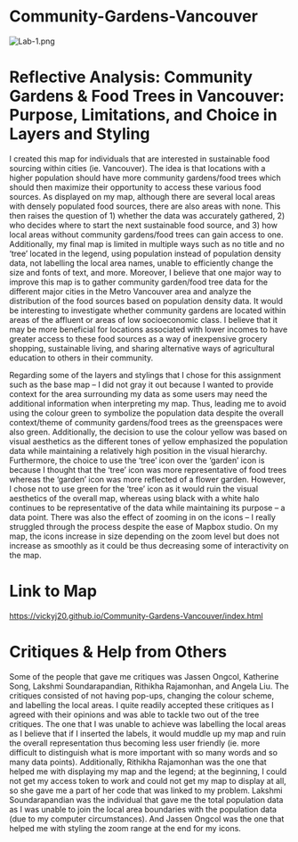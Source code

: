 # Community-Gardens-Vancouver
![Lab-1.png](https://github.com/UBC-GEOB472-Spring2020/VJiang-Lab1/blob/master/Lab-1.PNG "Screenshot")
# Reflective Analysis: Community Gardens & Food Trees in Vancouver: Purpose, Limitations, and Choice in Layers and Styling
I created this map for individuals that are interested in sustainable food sourcing within cities (ie. Vancouver). The idea is that locations with a higher population should have more community gardens/food trees which should then maximize their opportunity to access these various food sources. As displayed on my map, although there are several local areas with densely populated food sources, there are also areas with none. This then raises the question of 1) whether the data was accurately gathered, 2) who decides where to start the next sustainable food source, and 3) how local areas without community gardens/food trees can gain access to one. Additionally, my final map is limited in multiple ways such as no title and no ‘tree’ located in the legend, using population instead of population density data, not labelling the local area names, unable to efficiently change the size and fonts of text, and more. Moreover, I believe that one major way to improve this map is to gather community garden/food tree data for the different major cities in the Metro Vancouver area and analyze the distribution of the food sources based on population density data. It would be interesting to investigate whether community gardens are located within areas of the affluent or areas of low socioeconomic class. I believe that it may be more beneficial for locations associated with lower incomes to have greater access to these food sources as a way of inexpensive grocery shopping, sustainable living, and sharing alternative ways of agricultural education to others in their community.

Regarding some of the layers and stylings that I chose for this assignment such as the base map – I did not gray it out because I wanted to provide context for the area surrounding my data as some users may need the additional information when interpreting my map. Thus, leading me to avoid using the colour green to symbolize the population data despite the overall context/theme of community gardens/food trees as the greenspaces were also green. Additionally, the decision to use the colour yellow was based on visual aesthetics as the different tones of yellow emphasized the population data while maintaining a relatively high position in the visual hierarchy. Furthermore, the choice to use the ‘tree’ icon over the ‘garden’ icon is because I thought that the ‘tree’ icon was more representative of food trees whereas the ‘garden’ icon was more reflected of a flower garden. However, I chose not to use green for the ‘tree’ icon as it would ruin the visual aesthetics of the overall map, whereas using black with a white halo continues to be representative of the data while maintaining its purpose – a data point. There was also the effect of zooming in on the icons – I really struggled through the process despite the ease of Mapbox studio. On my map, the icons increase in size depending on the zoom level but does not increase as smoothly as it could be thus decreasing some of interactivity on the map. 
# Link to Map 
https://vickyj20.github.io/Community-Gardens-Vancouver/index.html
# Critiques & Help from Others
Some of the people that gave me critiques was Jassen Ongcol, Katherine Song, Lakshmi Soundarapandian, Rithikha Rajamonhan, and Angela Liu. The critiques consisted of not having pop-ups, changing the colour scheme, and labelling the local areas. I quite readily accepted these critiques as I agreed with their opinions and was able to tackle two out of the tree critiques. The one that I was unable to achieve was labelling the local areas as I believe that if I inserted the labels, it would muddle up my map and ruin the overall representation thus becoming less user friendly (ie. more difficult to distinguish what is more important with so many words and so many data points). Additionally, Rithikha Rajamonhan was the one that helped me with displaying my map and the legend; at the beginning, I could not get my access token to work and could not get my map to display at all, so she gave me a part of her code that was linked to my problem. Lakshmi Soundarapandian was the individual that gave me the total population data as I was unable to join the local area boundaries with the population data (due to my computer circumstances). And Jassen Ongcol was the one that helped me with styling the zoom range at the end for my icons. 

